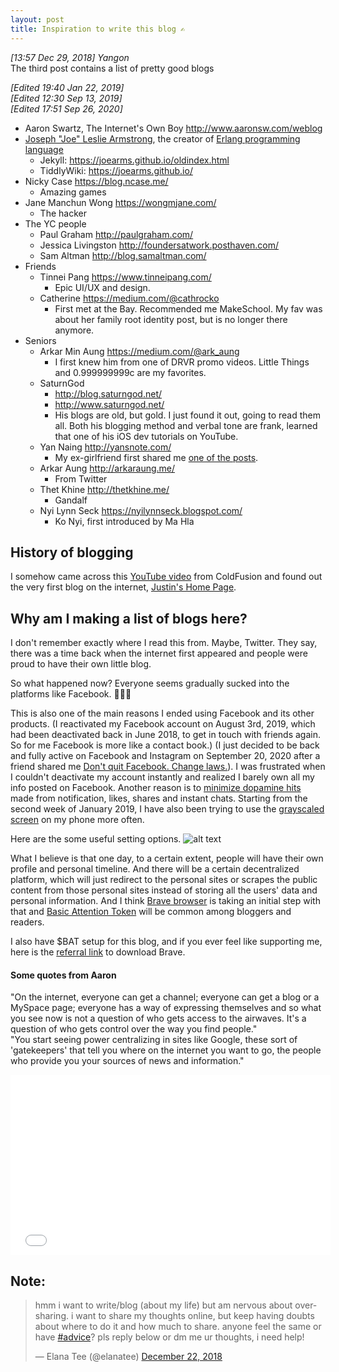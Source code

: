 ```yaml
---
layout: post
title: Inspiration to write this blog ✍️
---
```


*[13:57 Dec 29, 2018] Yangon*  
The third post contains a list of pretty good blogs  

*[Edited 19:40 Jan 22, 2019]*  
*[Edited 12:30 Sep 13, 2019]*  
*[Edited 17:51 Sep 26, 2020]*  

* Aaron Swartz, The Internet's Own Boy <http://www.aaronsw.com/weblog>
* [Joseph "Joe" Leslie Armstrong][3], the creator of [Erlang programming language][4] 
  * Jekyll: <https://joearms.github.io/oldindex.html> 
  * TiddlyWiki: <https://joearms.github.io/>
* Nicky Case <https://blog.ncase.me/>
  * Amazing games
* Jane Manchun Wong <https://wongmjane.com/>
  * The hacker 
* The YC people 
  * Paul Graham <http://paulgraham.com/> 
  * Jessica Livingston <http://foundersatwork.posthaven.com/> 
  * Sam Altman <http://blog.samaltman.com/>
* Friends 
  * Tinnei Pang <https://www.tinneipang.com/> 
    * Epic UI/UX and design.
  * Catherine <https://medium.com/@cathrocko> 
    * First met at the Bay. Recommended me MakeSchool. My fav was about her family root identity post, but is no longer there anymore. 
* Seniors 
  * Arkar Min Aung <https://medium.com/@ark_aung> 
    * I first knew him from one of DRVR promo videos. Little Things and 0.999999999c are my favorites. 
  * SaturnGod 
    * <http://blog.saturngod.net/> 
    * <http://www.saturngod.net/>
    * His blogs are old, but gold. I just found it out, going to read them all. Both his blogging method and verbal tone are frank, learned that one of his iOS dev tutorials on YouTube. 
  * Yan Naing <http://yansnote.com/> 
    * My ex-girlfriend first shared me [one of the posts](http://yansnote.com/karen-new-year-event/). 
  * Arkar Aung <http://arkaraung.me/> 
    * From Twitter
  * Thet Khine <http://thetkhine.me/>
    * Gandalf 
  * Nyi Lynn Seck <https://nyilynnseck.blogspot.com/>
    * Ko Nyi, first introduced by Ma Hla 

## History of blogging 
I somehow came across this [YouTube video][5] from ColdFusion and found out the very first blog on the internet, [Justin's Home Page][6].

## Why am I making a list of blogs here? 
I don't remember exactly where I read this from. Maybe, Twitter. They say, there was a time back when the internet first appeared and people were proud to have their own little blog. 

So what happened now? Everyone seems gradually sucked into the platforms like Facebook. 🤷🏽‍♂️

This is also one of the main reasons I ended using Facebook and its other products. (I reactivated my Facebook account on August 3rd, 2019, which had been deactivated back in June 2018, to get in touch with friends again. So for me Facebook is more like a contact book.) (I just decided to be back and fully active on Facebook and Instagram on September 20, 2020 after a friend shared me [Don't quit Facebook. Change laws.](https://www.nytimes.com/2020/09/18/technology/quit-facebook-campaign.html)). I was frustrated when I couldn't deactivate my account instantly and realized I barely own all my info posted on Facebook. Another reason is to [minimize dopamine hits][10] made from notification, likes, shares and instant chats. Starting from the second week of January 2019, I have also been trying to use the [grayscaled screen][9] on my phone more often. 

Here are the some useful setting options. 
![alt text](https://s3-ap-southeast-1.amazonaws.com/cdn.sawthinkar/+smartinvertcolorfilers.png "Color Filters, Reduce White Point, Smart Invert ")

What I believe is that one day, to a certain extent, people will have their own profile and personal timeline. And there will be a certain decentralized platform, which will just redirect to the personal sites or scrapes the public content from those personal sites instead of storing all the users' data and personal information. And I think [Brave browser][7] is taking an initial step with that and [Basic Attention Token][8] will be common among bloggers and readers. 

I also have $BAT setup for this blog, and if you ever feel like supporting me, here is the [referral link][11] to download Brave. 

#### Some quotes from Aaron  
"On the internet, everyone can get a channel; 
everyone can get a blog or a MySpace page; 
everyone has a way of expressing themselves and so what you see now is not a question of who gets access to the airwaves. It's a question of who gets control over the way you find people."  
"You start seeing power centralizing in sites like Google, these sort of 'gatekeepers' that tell you where on the internet you want to go, the people who provide you your sources of news and information." 

<iframe src="//commons.wikimedia.org/wiki/File:Aaron_Swartz_-_The_Network_Transformation.webm?embedplayer=yes" width="511.989" height="287.997" frameborder="0" webkitAllowFullScreen mozallowfullscreen allowFullScreen></iframe> 

[3]: https://en.wikipedia.org/wiki/Joe_Armstrong_(programmer)
[4]: https://en.wikipedia.org/wiki/Erlang_(programming_language) 
[5]: https://youtu.be/8sTy8466MoE?t=283
[6]: http://links.net/vita/web/start/original.html
[7]: https://brave.com/
[8]: https://basicattentiontoken.org/
[9]: https://captive.ml/pamphlet.pdf
[10]: https://captive.ml/
[11]: https://brave.com/saw142

## Note: 

<blockquote class="twitter-tweet" data-lang="en"><p lang="en" dir="ltr">hmm i want to write/blog (about my life) but am nervous about oversharing. i want to share my thoughts online, but keep having doubts about where to do it and how much to share. anyone feel the same or have <a href="https://twitter.com/hashtag/advice?src=hash&amp;ref_src=twsrc%5Etfw">#advice</a>? pls reply below or dm me ur thoughts, i need help!</p>&mdash; Elana Tee (@elanatee) <a href="https://twitter.com/elanatee/status/1076291550655721473?ref_src=twsrc%5Etfw">December 22, 2018</a></blockquote>
<script async src="https://platform.twitter.com/widgets.js" charset="utf-8"></script>
